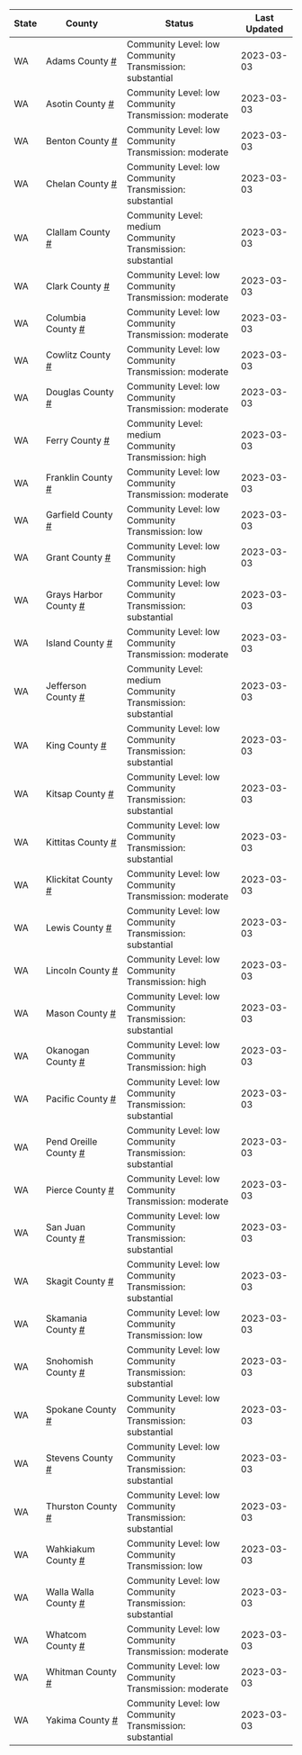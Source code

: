 State | County | Status | Last Updated
--- | --- | --- | --- 
WA | Adams County <a href="#adams_county">#</a> | <a name="adams_county"></a>Community Level: low<br/>Community Transmission: substantial | 2023-03-03
WA | Asotin County <a href="#asotin_county">#</a> | <a name="asotin_county"></a>Community Level: low<br/>Community Transmission: moderate | 2023-03-03
WA | Benton County <a href="#benton_county">#</a> | <a name="benton_county"></a>Community Level: low<br/>Community Transmission: moderate | 2023-03-03
WA | Chelan County <a href="#chelan_county">#</a> | <a name="chelan_county"></a>Community Level: low<br/>Community Transmission: substantial | 2023-03-03
WA | Clallam County <a href="#clallam_county">#</a> | <a name="clallam_county"></a>Community Level: medium<br/>Community Transmission: substantial | 2023-03-03
WA | Clark County <a href="#clark_county">#</a> | <a name="clark_county"></a>Community Level: low<br/>Community Transmission: moderate | 2023-03-03
WA | Columbia County <a href="#columbia_county">#</a> | <a name="columbia_county"></a>Community Level: low<br/>Community Transmission: moderate | 2023-03-03
WA | Cowlitz County <a href="#cowlitz_county">#</a> | <a name="cowlitz_county"></a>Community Level: low<br/>Community Transmission: moderate | 2023-03-03
WA | Douglas County <a href="#douglas_county">#</a> | <a name="douglas_county"></a>Community Level: low<br/>Community Transmission: moderate | 2023-03-03
WA | Ferry County <a href="#ferry_county">#</a> | <a name="ferry_county"></a>Community Level: medium<br/>Community Transmission: high | 2023-03-03
WA | Franklin County <a href="#franklin_county">#</a> | <a name="franklin_county"></a>Community Level: low<br/>Community Transmission: moderate | 2023-03-03
WA | Garfield County <a href="#garfield_county">#</a> | <a name="garfield_county"></a>Community Level: low<br/>Community Transmission: low | 2023-03-03
WA | Grant County <a href="#grant_county">#</a> | <a name="grant_county"></a>Community Level: low<br/>Community Transmission: high | 2023-03-03
WA | Grays Harbor County <a href="#grays_harbor_county">#</a> | <a name="grays_harbor_county"></a>Community Level: low<br/>Community Transmission: substantial | 2023-03-03
WA | Island County <a href="#island_county">#</a> | <a name="island_county"></a>Community Level: low<br/>Community Transmission: moderate | 2023-03-03
WA | Jefferson County <a href="#jefferson_county">#</a> | <a name="jefferson_county"></a>Community Level: medium<br/>Community Transmission: substantial | 2023-03-03
WA | King County <a href="#king_county">#</a> | <a name="king_county"></a>Community Level: low<br/>Community Transmission: substantial | 2023-03-03
WA | Kitsap County <a href="#kitsap_county">#</a> | <a name="kitsap_county"></a>Community Level: low<br/>Community Transmission: substantial | 2023-03-03
WA | Kittitas County <a href="#kittitas_county">#</a> | <a name="kittitas_county"></a>Community Level: low<br/>Community Transmission: substantial | 2023-03-03
WA | Klickitat County <a href="#klickitat_county">#</a> | <a name="klickitat_county"></a>Community Level: low<br/>Community Transmission: moderate | 2023-03-03
WA | Lewis County <a href="#lewis_county">#</a> | <a name="lewis_county"></a>Community Level: low<br/>Community Transmission: substantial | 2023-03-03
WA | Lincoln County <a href="#lincoln_county">#</a> | <a name="lincoln_county"></a>Community Level: low<br/>Community Transmission: high | 2023-03-03
WA | Mason County <a href="#mason_county">#</a> | <a name="mason_county"></a>Community Level: low<br/>Community Transmission: substantial | 2023-03-03
WA | Okanogan County <a href="#okanogan_county">#</a> | <a name="okanogan_county"></a>Community Level: low<br/>Community Transmission: high | 2023-03-03
WA | Pacific County <a href="#pacific_county">#</a> | <a name="pacific_county"></a>Community Level: low<br/>Community Transmission: substantial | 2023-03-03
WA | Pend Oreille County <a href="#pend_oreille_county">#</a> | <a name="pend_oreille_county"></a>Community Level: low<br/>Community Transmission: substantial | 2023-03-03
WA | Pierce County <a href="#pierce_county">#</a> | <a name="pierce_county"></a>Community Level: low<br/>Community Transmission: moderate | 2023-03-03
WA | San Juan County <a href="#san_juan_county">#</a> | <a name="san_juan_county"></a>Community Level: low<br/>Community Transmission: substantial | 2023-03-03
WA | Skagit County <a href="#skagit_county">#</a> | <a name="skagit_county"></a>Community Level: low<br/>Community Transmission: substantial | 2023-03-03
WA | Skamania County <a href="#skamania_county">#</a> | <a name="skamania_county"></a>Community Level: low<br/>Community Transmission: low | 2023-03-03
WA | Snohomish County <a href="#snohomish_county">#</a> | <a name="snohomish_county"></a>Community Level: low<br/>Community Transmission: substantial | 2023-03-03
WA | Spokane County <a href="#spokane_county">#</a> | <a name="spokane_county"></a>Community Level: low<br/>Community Transmission: substantial | 2023-03-03
WA | Stevens County <a href="#stevens_county">#</a> | <a name="stevens_county"></a>Community Level: low<br/>Community Transmission: substantial | 2023-03-03
WA | Thurston County <a href="#thurston_county">#</a> | <a name="thurston_county"></a>Community Level: low<br/>Community Transmission: substantial | 2023-03-03
WA | Wahkiakum County <a href="#wahkiakum_county">#</a> | <a name="wahkiakum_county"></a>Community Level: low<br/>Community Transmission: low | 2023-03-03
WA | Walla Walla County <a href="#walla_walla_county">#</a> | <a name="walla_walla_county"></a>Community Level: low<br/>Community Transmission: substantial | 2023-03-03
WA | Whatcom County <a href="#whatcom_county">#</a> | <a name="whatcom_county"></a>Community Level: low<br/>Community Transmission: moderate | 2023-03-03
WA | Whitman County <a href="#whitman_county">#</a> | <a name="whitman_county"></a>Community Level: low<br/>Community Transmission: moderate | 2023-03-03
WA | Yakima County <a href="#yakima_county">#</a> | <a name="yakima_county"></a>Community Level: low<br/>Community Transmission: substantial | 2023-03-03
